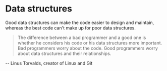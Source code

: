 # Data structures

Good data structures can make the code easier to design and maintain, whereas the best code can't make up for poor data structures.

> The difference between a bad programmer and a good one is whether he considers his code or his data structures more important. Bad programmers worry about the code. Good programmers worry about data structures and their relationships.

-- Linus Torvalds, creator of Linux and Git
